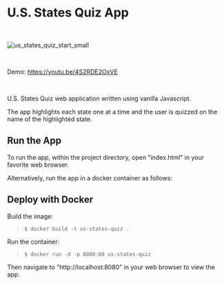 # U.S. States Quiz App

<br>

![us_states_quiz_start_small](https://user-images.githubusercontent.com/26934289/231088940-f532a33c-5045-46ef-9c5b-2fc04b872270.png)

<br>

Demo: https://youtu.be/4S2RDE2OxVE

<br>

U.S. States Quiz web application written using vanilla Javascript.

The app highlights each state one at a time and the user is quizzed on the name of the highlighted state.

## Run the App

To run the app, within the project directory, open "index.html" in your favorite web browser.


Alternatively, run the app in a docker container as follows:

## Deploy with Docker

Build the image:

>```$ docker build -t us-states-quiz .```

Run the container:

>```$ docker run -d -p 8080:80 us-states-quiz```

Then navigate to "http://localhost:8080" in your web browser to view the app.
